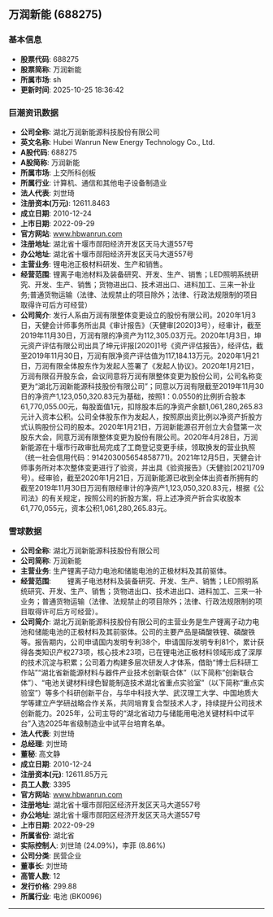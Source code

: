 ## 万润新能 (688275)

### 基本信息

- **股票代码**: 688275
- **股票简称**: 万润新能
- **所属市场**: sh
- **更新时间**: 2025-10-25 18:36:42

### 巨潮资讯数据

- **公司全称**: 湖北万润新能源科技股份有限公司
- **英文名称**: Hubei Wanrun New Energy Technology Co., Ltd.
- **A股代码**: 688275
- **A股简称**: 万润新能
- **所属市场**: 上交所科创板
- **所属行业**: 计算机、通信和其他电子设备制造业
- **法人代表**: 刘世琦
- **注册资本(万元)**: 12611.8463
- **成立日期**: 2010-12-24
- **上市日期**: 2022-09-29
- **官方网站**: www.hbwanrun.com
- **注册地址**: 湖北省十堰市郧阳经济开发区天马大道557号
- **办公地址**: 湖北省十堰市郧阳经济开发区天马大道557号
- **主营业务**: 锂电池正极材料研发、生产和销售。
- **经营范围**: 锂离子电池材料及装备研究、开发、生产、销售；LED照明系统研究、开发、生产、销售；货物进出口、技术进出口、进料加工、三来一补业务;普通货物运输（法律、法规禁止的项目除外；法律、行政法规限制的项目取得许可后方可经营）
- **公司简介**: 发行人系由万润有限整体变更设立的股份有限公司。2020年1月3日，天健会计师事务所出具《审计报告》（天健审[2020]3号），经审计，截至2019年11月30日，万润有限的净资产为112,305.03万元。2020年1月3日，坤元资产评估有限公司出具了坤元评报[2020]1号《资产评估报告》，经评估，截至2019年11月30日，万润有限净资产评估值为117,184.13万元。2020年1月21日，万润有限全体股东作为发起人签署了《发起人协议》。2020年1月21日，万润有限召开股东会，会议同意将万润有限整体变更为股份公司，公司名称变更为“湖北万润新能源科技股份有限公司”；同意以万润有限截至2019年11月30日的净资产1,123,050,320.83元为基础，按照1：0.0550的比例折合股本61,770,055.00元，每股面值1元，扣除股本后的净资产余额1,061,280,265.83元计入资本公积。公司全体股东作为发起人，按照原出资比例以净资产折股方式认购股份公司的股本。2020年1月21日，万润新能源召开创立大会暨第一次股东大会，同意万润有限整体变更为股份有限公司。2020年4月28日，万润新能源在十堰市行政审批局完成了工商登记变更手续，领取换发的营业执照（统一社会信用代码：914203005654858771)。2021年12月5日，天健会计师事务所对本次整体变更进行了验资，并出具《验资报告》（天健验[2021]709号）。经审验，截至2020年1月21日，万润新能源已收到全体出资者所拥有的截至2019年11月30日万润有限经审计的净资产1,123,050,320.83元，根据《公司法》的有关规定，按照公司的折股方案，将上述净资产折合实收股本61,770,055元，资本公积1,061,280,265.83元。

### 雪球数据

- **公司全称**: 湖北万润新能源科技股份有限公司
- **公司简称**: 万润新能
- **主营业务**: 生产锂离子动力电池和储能电池的正极材料及其前驱体。
- **经营范围**: 　　锂离子电池材料及装备研究、开发、生产、销售；LED照明系统研究、开发、生产、销售；货物进出口、技术进出口、进料加工、三来一补业务；普通货物运输（法律、法规禁止的项目除外；法律、行政法规限制的项目取得许可后方可经营）。
- **公司简介**: 湖北万润新能源科技股份有限公司的主营业务是生产锂离子动力电池和储能电池的正极材料及其前驱体。公司的主要产品是磷酸铁锂、磷酸铁等。报告期内，公司申请国内发明专利38个，申请国际发明专利81个，累计获得各类知识产权273项，核心技术23项，已在锂电池正极材料领域形成了深厚的技术沉淀与积累；公司着力构建多层次研发人才体系，借助“博士后科研工作站”“湖北省新能源材料与器件产业技术创新联合体”（以下简称“创新联合体”）、“电池关键材料绿色智能制造技术湖北省重点实验室”（以下简称“重点实验室”）等多个科研创新平台，与华中科技大学、武汉理工大学、中国地质大学等建立产学研战略合作关系，共同培育复合型技术人才，持续提升公司技术创新能力。2025年，公司主导的“湖北省动力与储能用电池关键材料中试平台”入选2025年省级制造业中试平台培育名单。
- **法人代表**: 刘世琦
- **总经理**: 刘世琦
- **董秘**: 高文静
- **成立日期**: 2010-12-24
- **注册资本(元)**: 12611.85万元
- **员工人数**: 3395
- **官方网站**: www.hbwanrun.com
- **注册地址**: 湖北省十堰市郧阳区经济开发区天马大道557号
- **办公地址**: 湖北省十堰市郧阳区经济开发区天马大道557号
- **上市日期**: 2022-09-29
- **所属省份**: 湖北省
- **实际控制人**: 刘世琦 (24.09%)，李菲 (8.86%)
- **公司分类**: 民营企业
- **董事长**: 刘世琦
- **高管人数**: 12
- **发行价格**: 299.88
- **所属行业**: 电池 (BK0096)

---